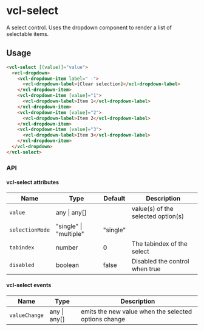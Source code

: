 # vcl-select

A select control. Uses the dropdown component to render a list of selectable items.

## Usage

```html
<vcl-select [(value)]="value">
  <vcl-dropdown>
    <vcl-dropdown-item label=" -">
      <vcl-dropdown-label>[Clear selection]</vcl-dropdown-label>
    </vcl-dropdown-item>
    <vcl-dropdown-item [value]="1">
      <vcl-dropdown-label>Item 1</vcl-dropdown-label>
    </vcl-dropdown-item>
    <vcl-dropdown-item [value]="2">
      <vcl-dropdown-label>Item 2</vcl-dropdown-label>
    </vcl-dropdown-item>
    <vcl-dropdown-item [value]="3">
      <vcl-dropdown-label>Item 3</vcl-dropdown-label>
    </vcl-dropdown-item>
  </vcl-dropdown>
</vcl-select>
```

### API

#### vcl-select attributes

Name                  | Type                        | Default  | Description
--------------------- | ---------------             | -------  | --------------------------------------------------------------------------------
`value`               | any &#124; any[]            |          | value(s) of the selected option(s)
`selectionMode`       | "single" &#124; "multiple"  | "single" |
`tabindex`            | number                      | 0        | The tabindex of the select
`disabled`            | boolean                     | false    | Disabled the control when true

#### vcl-select events

Name                  | Type             | Description
--------------------- | ---------------  | -
`valueChange`         | any &#124; any[] | emits the new value when the selected options change
